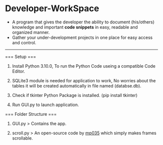 # Developer-WorkSpace
<ul>
  <li>A program that gives the developer the ability to document (his/others) knowledge and important <b>code snippets</b> in easy, readable and organized manner.</li>
  <li>Gather your under-development projects in one place for easy access and control.</li>
</ul>

<hr>

=== Setup ===
1) Install Python 3.10.0, To run the Python Code useing a compatible Code Editor.

2) SQLite3 module is needed for application to work, No worries about the tables it will be created automatically in file named (databse.db).

3) Check if tkinter Python Package is installed. (pip install tkinter)  

4) Run GUI.py to launch application.


=== Folder Structure ===
1) GUI.py > Contains the app.

2) scroll.py > An open-source code by [mp035](https://gist.github.com/mp035/9f2027c3ef9172264532fcd6262f3b01) which simply makes frames scrollable.

